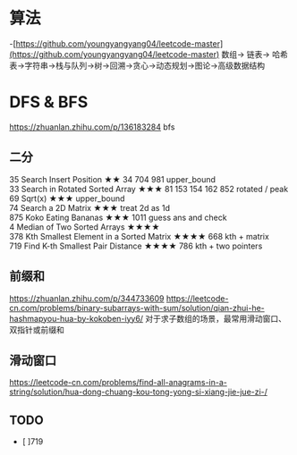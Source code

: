 # 算法
-[https://github.com/youngyangyang04/leetcode-master](https://github.com/youngyangyang04/leetcode-master)
数组-> 链表-> 哈希表->字符串->栈与队列->树->回溯->贪心->动态规划->图论->高级数据结构

# DFS & BFS
https://zhuanlan.zhihu.com/p/136183284 bfs

## 二分

35	Search Insert Position	★★	34	704	981					upper_bound													
33	Search in Rotated Sorted Array	★★★	81	153	154	162	852			rotated / peak													
69	Sqrt(x)	★★★								upper_bound													
74	Search a 2D Matrix	★★★								treat 2d as 1d													
875	Koko Eating Bananas	★★★	1011							guess ans and check													
4	Median of Two Sorted Arrays	★★★★																					
378	Kth Smallest Element in a Sorted Matrix	★★★★	668							kth + matrix													
719	Find K-th Smallest Pair Distance	★★★★	786							kth + two pointers													

## 前缀和
https://zhuanlan.zhihu.com/p/344733609
https://leetcode-cn.com/problems/binary-subarrays-with-sum/solution/qian-zhui-he-hashmapyou-hua-by-kokoben-iyy6/
对于求子数组的场景，最常用滑动窗口、双指针或前缀和

## 滑动窗口
https://leetcode-cn.com/problems/find-all-anagrams-in-a-string/solution/hua-dong-chuang-kou-tong-yong-si-xiang-jie-jue-zi-/
## TODO

- [ ]719
